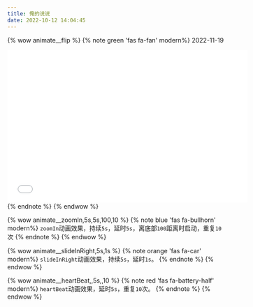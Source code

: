 ```yaml
---
title: 俺的说说
date: 2022-10-12 14:04:45
---
```





{% wow animate__flip %}
{% note green 'fas fa-fan' modern%}
2022-11-19
<iframe width=550 height=350 src="/img/badminton/carton.mp4" frameborder=0 allowfullscreen></iframe>
{% endnote %}
{% endwow %}

{% wow animate__zoomIn,5s,5s,100,10 %}
{% note blue 'fas fa-bullhorn' modern%}
`zoomIn`动画效果，持续`5s`，延时`5s`，离底部`100`距离时启动，重复`10`次
{% endnote %}
{% endwow %}

{% wow animate__slideInRight,5s,1s %}
{% note orange 'fas fa-car' modern%}
`slideInRight`动画效果，持续`5s`，延时`1s`。
{% endnote %}
{% endwow %}


{% wow animate__heartBeat,,5s,,10 %}
{% note red 'fas fa-battery-half' modern%}
`heartBeat`动画效果，延时`5s`，重复`10`次。
{% endnote %}
{% endwow %}

<!-- https://gitlab.com/DreamyTZK/ispeak-bber -->
